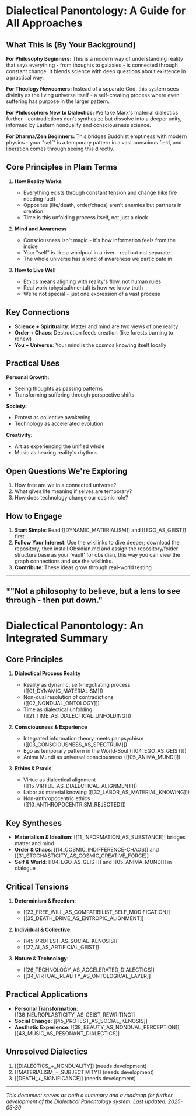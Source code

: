 # Dialectical Panontology: A Guide for All Approaches

## What This Is (By Your Background)

**For Philosophy Beginners:**
This is a modern way of understanding reality that says everything - from thoughts to galaxies - is connected through constant change. It blends science with deep questions about existence in a practical way.

**For Theology Newcomers:**
Instead of a separate God, this system sees divinity as the living universe itself - a self-creating process where even suffering has purpose in the larger pattern.

**For Philosophers New to Dialectics:**
We take Marx's material dialectics further - contradictions don't synthesize but dissolve into a deeper unity, informed by Eastern nonduality and consciousness science.

**For Dharma/Zen Beginners:**
This bridges Buddhist emptiness with modern physics - your "self" is a temporary pattern in a vast conscious field, and liberation comes through seeing this directly.

## Core Principles in Plain Terms

1. **How Reality Works**
   - Everything exists through constant tension and change (like fire needing fuel)
   - Opposites (life/death, order/chaos) aren't enemies but partners in creation
   - Time is this unfolding process itself, not just a clock

2. **Mind and Awareness**
   - Consciousness isn't magic - it's how information feels from the inside
   - Your "self" is like a whirlpool in a river - real but not separate
   - The whole universe has a kind of awareness we participate in

3. **How to Live Well**
   - Ethics means aligning with reality's flow, not human rules
   - Real work (physical/mental) is how we know truth
   - We're not special - just one expression of a vast process

## Key Connections

- **Science + Spirituality**: Matter and mind are two views of one reality
- **Order + Chaos**: Destruction feeds creation (like forests burning to renew)
- **You + Universe**: Your mind is the cosmos knowing itself locally

## Practical Uses

**Personal Growth:**
- Seeing thoughts as passing patterns
- Transforming suffering through perspective shifts

**Society:**
- Protest as collective awakening
- Technology as accelerated evolution

**Creativity:**
- Art as experiencing the unified whole
- Music as hearing reality's rhythms

## Open Questions We're Exploring

1. How free are we in a connected universe?
2. What gives life meaning if selves are temporary?
3. How does technology change our cosmic role?

## How to Engage

1. **Start Simple**: Read [[DYNAMIC_MATERIALISM]] and [[EGO_AS_GEIST]] first
2. **Follow Your Interest**: Use the wikilinks to dive deeper; download the repository, then install Obsidian.md and assign the repository/folder structure base as your 'vault' for obsidian, this way you can view the graph connections and use the wikilinks.
3. **Contribute**: These ideas grow through real-world testing

---
*"Not a philosophy to believe, but a lens to see through - then put down."  
---

# Dialectical Panontology: An Integrated Summary

## Core Principles
1. **Dialectical Process Reality**
   - Reality as dynamic, self-negotiating process ([[01_DYNAMIC_MATERIALISM]])
   - Non-dual resolution of contradictions ([[02_NONDUAL_ONTOLOGY]])
   - Time as dialectical unfolding ([[21_TIME_AS_DIALECTICAL_UNFOLDING]])

2. **Consciousness & Experience**
   - Integrated information theory meets panpsychism ([[03_CONSCIOUSNESS_AS_SPECTRUM]])
   - Ego as temporary pattern in the World-Soul ([[04_EGO_AS_GEIST]])
   - Anima Mundi as universal consciousness ([[05_ANIMA_MUNDI]])

1. **Ethics & Praxis**
   - Virtue as dialectical alignment ([[15_VIRTUE_AS_DIALECTICAL_ALIGNMENT]])
   - Labor as material knowing ([[32_LABOR_AS_MATERIAL_KNOWING]])
   - Non-anthropocentric ethics ([[10_ANTHROPOCENTRISM_REJECTED]])

## Key Syntheses
- **Materialism & Idealism**: [[11_INFORMATION_AS_SUBSTANCE]] bridges matter and mind
- **Order & Chaos**: [[14_COSMIC_INDIFFERENCE-CHAOS]] and [[31_STOCHASTICITY_AS_COSMIC_CREATIVE_FORCE]]
- **Self & World**: [[04_EGO_AS_GEIST]] and [[05_ANIMA_MUNDI]] in dialogue

## Critical Tensions
1. **Determinism & Freedom**: 
   - [[23_FREE_WILL_AS_COMPATIBILIST_SELF_MODIFICATION]]
   - [[35_DEATH_DRIVE_AS_ENTROPIC_ALIGNMENT]]

2. **Individual & Collective**:
   - [[45_PROTEST_AS_SOCIAL_KENOSIS]]
   - [[27_AI_AS_ARTIFICIAL_GEIST]]

3. **Nature & Technology**:
   - [[26_TECHNOLOGY_AS_ACCELERATED_DIALECTICS]]
   - [[34_VIRTUAL_REALITY_AS_ONTOLOGICAL_LAYER]]

## Practical Applications
- **Personal Transformation**: [[36_NEUROPLASTICITY_AS_GEIST_REWRITING]]
- **Social Change**: [[45_PROTEST_AS_SOCIAL_KENOSIS]]
- **Aesthetic Experience**: [[38_BEAUTY_AS_NONDUAL_PERCEPTION]], [[43_MUSIC_AS_RESONANT_DIALECTICS]]

## Unresolved Dialectics
1. [[DIALECTICS_+_NONDUALITY]] (needs development)
2. [[MATERIALISM_+_SUBJECTIVITY]] (needs development)
3. [[DEATH_+_SIGNIFICANCE]] (needs development)

---
*This document serves as both a summary and a roadmap for further development of the Dialectical Panontology system. Last updated: 2025-06-30*
